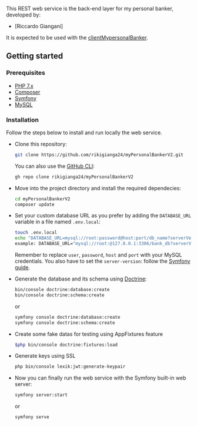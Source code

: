 This REST web service is the back-end layer for my personal banker, developed by:
- [Riccardo Giangani]

It is expected to be used with the [clientMypersonalBanker](https://github.com/rikigianga24/clientMyPersonalBanker).

## Getting started

### Prerequisites
- [PHP 7.x](https://www.php.net/downloads)
- [Composer](https://getcomposer.org/download/)
- [Symfony](https://symfony.com/download)
- [MySQL](https://dev.mysql.com/downloads/)

### Installation
Follow the steps below to install and run locally the web service.
* Clone this repository:

    ```sh 
    git clone https://github.com/rikigianga24/myPersonalBankerV2.git
    ```
    You can also use the [GitHub CLI](https://github.com/cli/cli):
    
     ```sh
     gh repo clone rikigianga24/myPersonalBankerV2
     ```
* Move into the project directory and install the required dependecies:

  ```sh
  cd myPersonalBankerV2
  composer update
  ```
* Set your custom database URL as you prefer by adding the `DATABASE_URL` variable in a file named `.env.local`:

  ```sh
  touch .env.local
  echo "DATABASE_URL=mysql://root:password@host:port/db_name?serverVersion=server-version" > .env.local
  example: DATABASE_URL="mysql://root:@127.0.0.1:3306/bank_db?serverVersion=5.7"
  ```
  Remember to replace `user`, `password`, `host` and `port` with your MySQL credentials.
  You also have to set the `server-version`: follow the [Symfony guide](https://symfony.com/doc/current/doctrine.html#configuring-the-database).
* Generate the database and its schema using [Doctrine](https://www.doctrine-project.org/):

  ```sh
  bin/console doctrine:database:create
  bin/console doctrine:schema:create
  ```
  or
  ```sh
  symfony console doctrine:database:create
  symfony console doctrine:schema:create
  ```
* Create some fake datas for testing using AppFixtures feature
   ```sh
   $php bin/console doctrine:fixtures:load
   ```
* Generate keys using SSL
    ```sh
    php bin/console lexik:jwt:generate-keypair
    ```
* Now you can finally run the web service with the Symfony built-in web server:
  
  ```sh
  symfony server:start
  ```
  
  or
  ```sh
  symfony serve
  ```
